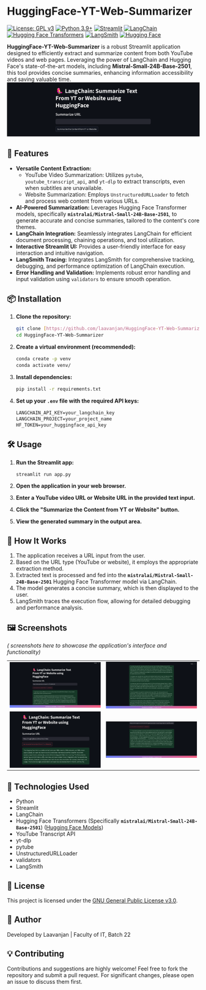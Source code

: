 # HuggingFace-YT-Web-Summarizer

[![License: GPL v3](https://img.shields.io/badge/License-GPLv3-blue.svg)](https://www.gnu.org/licenses/gpl-3.0)
[![Python 3.9+](https://img.shields.io/badge/python-3.9+-blue.svg)](https://www.python.org/downloads/release/python-390/)
[![Streamlit](https://img.shields.io/badge/Streamlit-%230078D7-blue?style=flat&logo=streamlit&logoColor=white)](https://streamlit.io/)
[![LangChain](https://img.shields.io/badge/LangChain-%232AA198-blue?style=flat&logo=langchain&logoColor=white)](https://langchain.readthedocs.io/en/latest/index.html)
[![Hugging Face Transformers](https://img.shields.io/badge/Transformers-%23FFD200-black?style=flat&logo=huggingface&logoColor=black)](https://huggingface.co/transformers/)
[![LangSmith](https://img.shields.io/badge/LangSmith-%23000000-blue?style=flat&logo=langsmith&logoColor=white)](https://smith.langchain.com/)
[![Hugging Face](https://img.shields.io/badge/%F0%9F%A4%97%20Hugging%20Face-Models-blue)](https://huggingface.co/models)

**HuggingFace-YT-Web-Summarizer** is a robust Streamlit application designed to efficiently extract and summarize content from both YouTube videos and web pages. Leveraging the power of LangChain and Hugging Face's state-of-the-art models, including **Mistral-Small-24B-Base-2501**, this tool provides concise summaries, enhancing information accessibility and saving valuable time.
![Alt Text](img1.png)

## 🚀 Features

-   **Versatile Content Extraction:**
    -   YouTube Video Summarization: Utilizes `pytube`, `youtube_transcript_api`, and `yt-dlp` to extract transcripts, even when subtitles are unavailable.
    -   Website Summarization: Employs `UnstructuredURLLoader` to fetch and process web content from various URLs.
-   **AI-Powered Summarization:** Leverages Hugging Face Transformer models, specifically **`mistralai/Mistral-Small-24B-Base-2501`**, to generate accurate and concise summaries, tailored to the content's core themes.
-   **LangChain Integration:** Seamlessly integrates LangChain for efficient document processing, chaining operations, and tool utilization.
-   **Interactive Streamlit UI:** Provides a user-friendly interface for easy interaction and intuitive navigation.
-   **LangSmith Tracing:** Integrates LangSmith for comprehensive tracking, debugging, and performance optimization of LangChain execution.
-   **Error Handling and Validation:** Implements robust error handling and input validation using `validators` to ensure smooth operation.

## 📦 Installation

1.  **Clone the repository:**

    ```bash
    git clone [https://github.com/laavanjan/HuggingFace-YT-Web-Summarizer.git](https://github.com/laavanjan/HuggingFace-YT-Web-Summarizer.git)
    cd HuggingFace-YT-Web-Summarizer
    ```

2.  **Create a virtual environment (recommended):**

    ```bash
    conda create -p venv
    conda activate venv/
    ```

3.  **Install dependencies:**

    ```bash
    pip install -r requirements.txt
    ```

4.  **Set up your `.env` file with the required API keys:**

    ```
    LANGCHAIN_API_KEY=your_langchain_key
    LANGCHAIN_PROJECT=your_project_name
    HF_TOKEN=your_huggingface_api_key
    ```

## 🛠 Usage

1.  **Run the Streamlit app:**

    ```bash
    streamlit run app.py
    ```

2.  **Open the application in your web browser.**

3.  **Enter a YouTube video URL or Website URL in the provided text input.**

4.  **Click the "Summarize the Content from YT or Website" button.**

5.  **View the generated summary in the output area.**

## 🎯 How It Works

1.  The application receives a URL input from the user.
2.  Based on the URL type (YouTube or website), it employs the appropriate extraction method.
3.  Extracted text is processed and fed into the **`mistralai/Mistral-Small-24B-Base-2501`** Hugging Face Transformer model via LangChain.
4.  The model generates a concise summary, which is then displayed to the user.
5.  LangSmith traces the execution flow, allowing for detailed debugging and performance analysis.

## 🖼 Screenshots

*( screenshots here to showcase the application's interface and functionality)*
<table>
  <tr>
    <td><img src="img2.png" alt="Screenshot 1" width="400"></td>
    <td><img src="img3.png" alt="Screenshot 2" width="400"></td>
  </tr>
    <tr>
    <td><img src="img4.png" alt="Screenshot 1" width="400"></td>
    <td><img src="img5.png" alt="Screenshot 2" width="400"></td>
  </tr>
</table>


## 🔧 Technologies Used

-   Python
-   Streamlit
-   LangChain
-   Hugging Face Transformers (Specifically **`mistralai/Mistral-Small-24B-Base-2501`**) ([Hugging Face Models](https://huggingface.co/models))
-   YouTube Transcript API
-   yt-dlp
-   pytube
-   UnstructuredURLLoader
-   validators
-   LangSmith

## 📝 License

This project is licensed under the [GNU General Public License v3.0](https://www.gnu.org/licenses/gpl-3.0).

## 📌 Author

Developed by Laavanjan | Faculty of IT, Batch 22

## 💡 Contributing

Contributions and suggestions are highly welcome! Feel free to fork the repository and submit a pull request. For significant changes, please open an issue to discuss them first.
